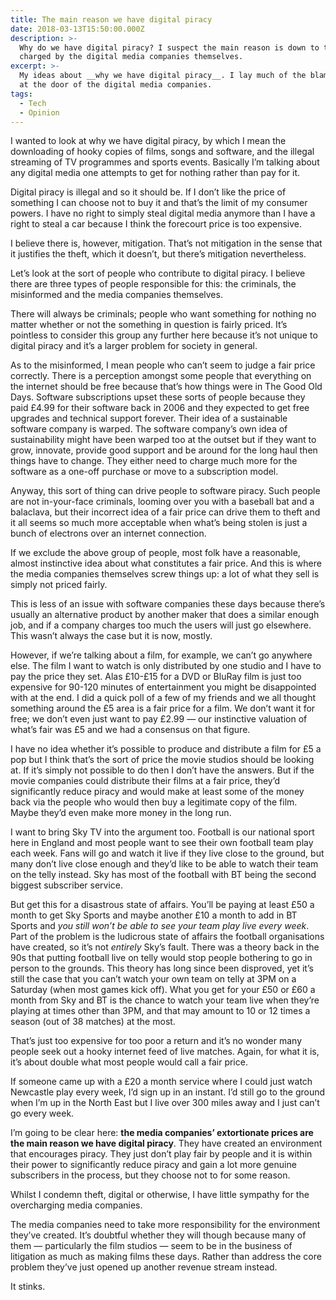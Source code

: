```yaml
---
title: The main reason we have digital piracy
date: 2018-03-13T15:50:00.000Z
description: >-
  Why do we have digital piracy? I suspect the main reason is down to the prices
  charged by the digital media companies themselves.
excerpt: >-
  My ideas about __why we have digital piracy__. I lay much of the blame firmly
  at the door of the digital media companies.
tags:
  - Tech
  - Opinion
---
```

I wanted to look at why we have digital piracy, by which I mean the downloading of hooky copies of films, songs and software, and the illegal streaming of TV programmes and sports events. Basically I’m talking about any digital media one attempts to get for nothing rather than pay for it.

Digital piracy is illegal and so it should be. If I don’t like the price of something I can choose not to buy it and that’s the limit of my consumer powers. I have no right to simply steal digital media anymore than I have a right to steal a car because I think the forecourt price is too expensive.

I believe there is, however, mitigation. That’s not mitigation in the sense that it justifies the theft, which it doesn’t, but there’s mitigation nevertheless.

Let’s look at the sort of people who contribute to digital piracy. I believe there are three types of people responsible for this: the criminals, the misinformed and the media companies themselves.

There will always be criminals; people who want something for nothing no matter whether or not the something in question is fairly priced. It’s pointless to consider this group any further here because it’s not unique to digital piracy and it’s a larger problem for society in general.

As to the misinformed, I mean people who can’t seem to judge a fair price correctly. There is a perception amongst some people that everything on the internet should be free because that’s how things were in The Good Old Days. Software subscriptions upset these sorts of people because they paid £4.99 for their software back in 2006 and they expected to get free upgrades and technical support forever. Their idea of a sustainable software company is warped. The software company’s own idea of sustainability might have been warped too at the outset but if they want to grow, innovate, provide good support and be around for the long haul then things have to change. They either need to charge much more for the software as a one-off purchase or move to a subscription model.

Anyway, this sort of thing can drive people to software piracy. Such people are not in-your-face criminals, looming over you with a baseball bat and a balaclava, but their incorrect idea of a fair price can drive them to theft and it all seems so much more acceptable when what’s being stolen is just a bunch of electrons over an internet connection.

If we exclude the above group of people, most folk have a reasonable, almost instinctive idea about what constitutes a fair price. And this is where the media companies themselves screw things up: a lot of what they sell is simply not priced fairly.

This is less of an issue with software companies these days because there’s usually an alternative product by another maker that does a similar enough job, and if a company charges too much the users will just go elsewhere. This wasn’t always the case but it is now, mostly.

However, if we’re talking about a film, for example, we can’t go anywhere else. The film I want to watch is only distributed by one studio and I have to pay the price they set. Alas £10-£15 for a DVD or BluRay film is just too expensive for 90-120 minutes of entertainment you might be disappointed with at the end. I did a quick poll of a few of my friends and we all thought something around the £5 area is a fair price for a film.  We don’t want it for free; we don’t even just want to pay £2.99 — our instinctive valuation of what’s fair was £5 and we had a consensus on that figure.

I have no idea whether it’s possible to produce and distribute a film for £5 a pop but I think that’s the sort of price the movie studios should be looking at. If it’s simply not possible to do then I don’t have the answers. But if the movie companies could distribute their films at a fair price, they’d significantly reduce piracy and would make at least some of the money back via the people who would then buy a legitimate copy of the film. Maybe they’d even make more money in the long run.

I want to bring Sky TV into the argument too. Football is our national sport here in England and most people want to see their own football team play each week. Fans will go and watch it live if they live close to the ground, but many don’t live close enough and they’d like to be able to watch their team on the telly instead. Sky has most of the football with BT being the second biggest subscriber service.

But get this for a disastrous state of affairs. You’ll be paying at least £50 a month to get Sky Sports and maybe another £10 a month to add in BT Sports and _you still won’t be able to see your team play live every week_.  Part of the problem is the ludicrous state of affairs the football organisations have created, so it’s not _entirely_ Sky’s fault. There was a theory back in the 90s that putting football live on telly would stop people bothering to go in person to the grounds. This theory has long since been disproved, yet it’s still the case that you can’t watch your own team on telly at 3PM on a Saturday (when most games kick off). What you get for your £50 or £60 a month from Sky and BT is the chance to watch your team live when they’re playing at times other than 3PM, and that may amount to 10 or 12 times a season (out of 38 matches) at the most.

That’s just too expensive for too poor a return and it’s no wonder many people seek out a hooky internet feed of live matches. Again, for what it is, it’s about double what most people would call a fair price. 

If someone came up with a £20 a month service where I could just watch Newcastle play every week, I’d sign up in an instant. I’d still go to the ground when I’m up in the North East but I live over 300 miles away and I just can’t go every week.

I’m going to be clear here: **the media companies’ extortionate prices are the main reason we have digital piracy**. They have created an environment that encourages piracy. They just don’t play fair by people and it is within their power to significantly reduce piracy and gain a lot more genuine subscribers in the process, but they choose not to for some reason.

Whilst I condemn theft, digital or otherwise, I have little sympathy for the overcharging media companies. 

The media companies need to take more responsibility for the environment they’ve created. It’s doubtful whether they will though because many of them — particularly the film studios — seem to be in the business of litigation as much as making films these days. Rather than address the core problem they’ve just opened up another revenue stream instead.

It stinks.

